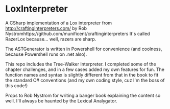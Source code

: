 # LoxInterpreter

A CSharp implementation of a Lox interpreter from http://craftinginterpreters.com/ by Rob Nystromhttps://github.com/munificent/craftinginterpreters
It's called RazerLox because... well, razers are sharp.

The ASTGenerator is written in Powershell for convenience (and coolness, because Powershell runs on .net also).

This repo includes the Tree-Walker Interpreter. I completed some of the chapter challenges, and in a few cases added my own features for fun. The function names and syntax is slightly different from that in the book to fit the standard C# conventions (and my own coding style, cuz I'm the boss of this code!)

Props to Rob Nystrom for writing a banger book explaining the content so well. I'll always be haunted by the Lexical Analygator.
